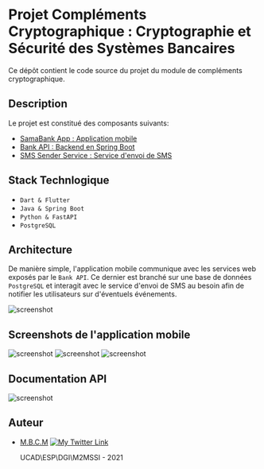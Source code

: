 # Projet Compléments Cryptographique : Cryptographie et Sécurité des Systèmes Bancaires

Ce dépôt contient le code source du projet du module de compléments cryptographique.

## Description

Le projet est constitué des composants suivants:

- [SamaBank App : Application mobile](https://github.com/PapiHack)
- [Bank API : Backend en Spring Boot](https://github.com/PapiHack)
- [SMS Sender Service : Service d'envoi de SMS](https://github.com/PapiHack)

## Stack Technlogique

- `Dart & Flutter`
- `Java & Spring Boot`
- `Python & FastAPI`
- `PostgreSQL`

## Architecture

De manière simple, l'application mobile communique avec les services web exposés par le `Bank API`. Ce dernier est branché sur une base de données
`PostgreSQL` et interagit avec le service d'envoi de SMS au besoin afin de notifier les utilisateurs sur d'éventuels événements.

![screenshot](./screenshots/archi-crypto-new.jpg)

## Screenshots de l'application mobile

![screenshot](./screenshots/app.png)
![screenshot](./screenshots/app-1.png)
![screenshot](./screenshots/app-2.png)

## Documentation API

![screenshot](./screenshots/api-docs-1.png)

## Auteur

- [M.B.C.M](https://github.com/PapiHack)
  [![My Twitter Link](https://img.shields.io/twitter/follow/the_it_dev?style=social)](https://twitter.com/the_it_dev)

  UCAD\ESP\DGI\M2MSSI - 2021